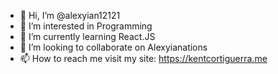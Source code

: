 - 👋 Hi, I’m @alexyian12121
- 👀 I’m interested in Programming
- 🌱 I’m currently learning React.JS
- 💞️ I’m looking to collaborate on Alexyianations
- 📫 How to reach me visit my site: https://kentcortiguerra.me

<!---
alexyian12121/alexyian12121 is a ✨ special ✨ repository because its `README.md` (this file) appears on your GitHub profile.
You can click the Preview link to take a look at your changes.
--->
